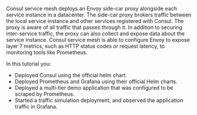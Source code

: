 Consul service mesh deploys an Envoy side-car proxy alongside each service instance in a datacenter.
The side-car proxy brokers traffic between the local service instance and other services registered
with Consul. The proxy is aware of all traffic that passes through it. In addition to securing
inter-service traffic, the proxy can also collect and expose data about the service instance.
Consul service mesh is able to configure Envoy to expose layer 7 metrics, such as HTTP status
codes or request latency, to monitoring tools like Prometheus.

In this tutorial you:

- Deployed Consul using the official helm chart.
- Deployed Prometheus and Grafana using their official Helm charts.
- Deployed a multi-tier demo application that was configured to be scraped by Prometheus.
- Started a traffic simulation deployment, and observed the application traffic in Grafana.